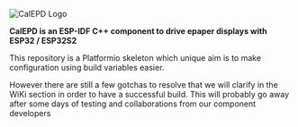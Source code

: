 ![CalEPD Logo](https://raw.githubusercontent.com/martinberlin/CalEPD/master/assets/CalEPD-logo.svg)

**CalEPD is an ESP-IDF C++ component to drive epaper displays with ESP32 / ESP32S2**

This repository is a Platformio skeleton which unique aim is to make configuration using build variables easier.

However there are still a few gotchas to resolve that we will clarify in the WiKi section in order to have a successful build. This will probably go away after some days of testing and collaborations from our component developers
